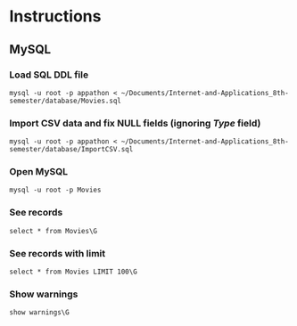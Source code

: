 # Instructions

## MySQL

### Load SQL DDL file
```
mysql -u root -p appathon < ~/Documents/Internet-and-Applications_8th-semester/database/Movies.sql  
```

### Import CSV data and fix NULL fields (ignoring *Type* field)
```
mysql -u root -p appathon < ~/Documents/Internet-and-Applications_8th-semester/database/ImportCSV.sql  
```

### Open MySQL
```
mysql -u root -p Movies
```

### See records
```
select * from Movies\G
```

### See records with limit
```
select * from Movies LIMIT 100\G
```

### Show warnings
```
show warnings\G
```
